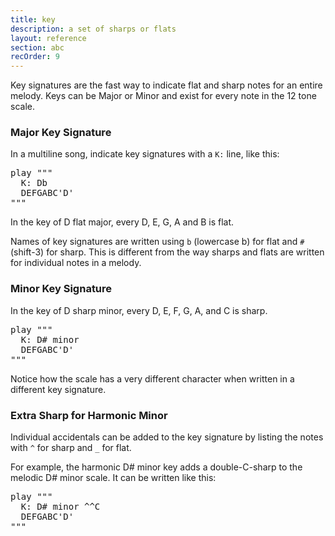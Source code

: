 ```yaml
---
title: key
description: a set of sharps or flats
layout: reference
section: abc
recOrder: 9
---
```


Key signatures are the fast way to indicate flat and sharp notes
for an entire melody.  Keys can be Major or Minor and exist for
every note in the 12 tone scale. 

<h3>Major Key Signature</h3>

In a multiline song, indicate key signatures with a <code>K:</code>
line, like this:

<pre class="jumbo">
play """
  K: <span data-dfnup="D flat major">Db</span> 
  DEFGABC'D'
"""
</pre>

In the key of D flat major, every D, E, G, A and B is flat.

Names of key signatures are written using `b` (lowercase b) for flat
and `#` (shift-3) for sharp.  This is different from the way
sharps and flats are written for individual notes in a melody.

<h3>Minor Key Signature</h3>

In the key of D sharp minor, every D, E, F, G, A, and C is sharp.

<pre class="jumbo">
play """
  K: <span data-dfnup="D sharp minor">D# minor</span> 
  DEFGABC'D'
"""
</pre>

Notice how the scale has a very different character when
written in a different key signature.

<h3>Extra Sharp for Harmonic Minor</h3>

Individual accidentals can be added to the key signature by
listing the notes with `^` for sharp and `_` for flat.

For example,
the harmonic D# minor key adds a double-C-sharp to the melodic
D# minor scale.  It can be written like this:

<pre class="jumbo">
play """
  K: <span data-dfnup="harmonic D sharp minor">D# minor ^^C</span> 
  DEFGABC'D'
"""
</pre>
